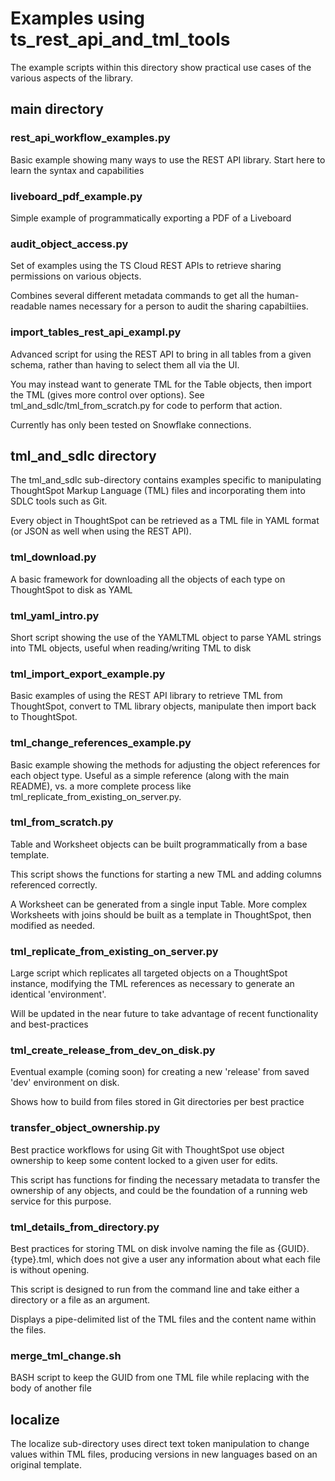 # Examples using ts_rest_api_and_tml_tools

The example scripts within this directory show practical use cases of the various aspects of the library. 

## main directory

### rest_api_workflow_examples.py
Basic example showing many ways to use the REST API library. Start here to learn the syntax and capabilities

### liveboard_pdf_example.py
Simple example of programmatically exporting a PDF of a Liveboard

### audit_object_access.py
Set of examples using the TS Cloud REST APIs to retrieve sharing permissions on various objects.

Combines several different metadata commands to get all the human-readable names necessary for a person to audit the sharing capabiltiies.

### import_tables_rest_api_exampl.py
Advanced script for using the REST API to bring in all tables from a given schema, rather than having to select them all via the UI. 

You may instead want to generate TML for the Table objects, then import the TML (gives more control over options). See tml_and_sdlc/tml_from_scratch.py for code to perform that action.

Currently has only been tested on Snowflake connections.

## tml_and_sdlc directory
The tml_and_sdlc sub-directory contains examples specific to manipulating ThoughtSpot Markup Language (TML) files and incorporating them into SDLC tools such as Git.

Every object in ThoughtSpot can be retrieved as a TML file in YAML format (or JSON as well when using the REST API). 

### tml_download.py
A basic framework for downloading all the objects of each type on ThoughtSpot to disk as YAML 

### tml_yaml_intro.py
Short script showing the use of the YAMLTML object to parse YAML strings into TML objects, useful when reading/writing TML to disk

### tml_import_export_example.py
Basic examples of using the REST API library to retrieve TML from ThoughtSpot, convert to TML library objects, manipulate then import back to ThoughtSpot.

### tml_change_references_example.py
Basic example showing the methods for adjusting the object references for each object type. Useful as a simple reference (along with the main README), vs. a more complete process like tml_replicate_from_existing_on_server.py.  

### tml_from_scratch.py
Table and Worksheet objects can be built programmatically from a base template. 

This script shows the functions for starting a new TML and adding columns referenced correctly. 

A Worksheet can be generated from a single input Table. More complex Worksheets with joins should be built as a template in ThoughtSpot, then modified as needed.

### tml_replicate_from_existing_on_server.py
Large script which replicates all targeted objects on a ThoughtSpot instance, modifying the TML references as necessary to generate an identical 'environment'.

Will be updated in the near future to take advantage of recent functionality and best-practices

### tml_create_release_from_dev_on_disk.py
Eventual example (coming soon) for creating a new 'release' from saved 'dev' environment on disk. 

Shows how to build from files stored in Git directories per best practice

### transfer_object_ownership.py
Best practice workflows for using Git with ThoughtSpot use object ownership to keep some content locked to a given user for edits. 

This script has functions for finding the necessary metadata to transfer the ownership of any objects, and could be the foundation of a running web service for this purpose. 

### tml_details_from_directory.py
Best practices for storing TML on disk involve naming the file as {GUID}.{type}.tml, which does not give a user any information about what each file is without opening.

This script is designed to run from the command line and take either a directory or a file as an argument. 

Displays a pipe-delimited list of the TML files and the content name within the files.


### merge_tml_change.sh
BASH script to keep the GUID from one TML file while replacing with the body of another file

## localize
The localize sub-directory uses direct text token manipulation to change values within TML files, producing versions in new languages based on an original template.
